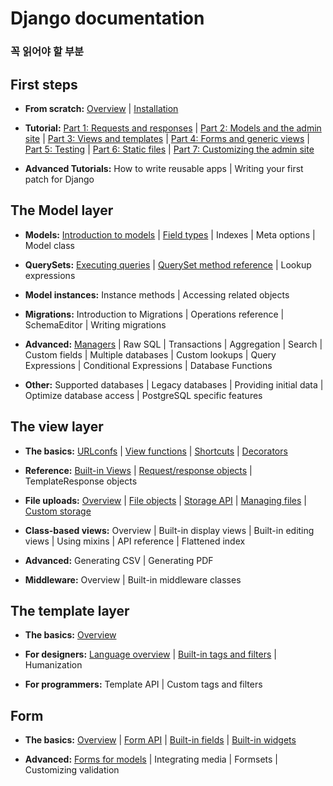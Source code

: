 # Django documentation

### 꼭 읽어야 할 부분

## First steps

* **From scratch:** [Overview](https://docs.djangoproject.com/en/1.11/intro/overview/) | [Installation](https://docs.djangoproject.com/en/1.11/intro/install/)

* **Tutorial:** [Part 1: Requests and responses](https://docs.djangoproject.com/en/1.11/intro/tutorial01/) | [Part 2: Models and the admin site](https://docs.djangoproject.com/en/1.11/intro/tutorial02/) | [Part 3: Views and templates](https://docs.djangoproject.com/en/1.11/intro/tutorial03/) | [Part 4: Forms and generic views](https://docs.djangoproject.com/en/1.11/intro/tutorial04/) | [Part 5: Testing](https://docs.djangoproject.com/en/1.11/intro/tutorial05/) | [Part 6: Static files](https://docs.djangoproject.com/en/1.11/intro/tutorial06/) | [Part 7: Customizing the admin site](https://docs.djangoproject.com/en/1.11/intro/tutorial07/)

* **Advanced Tutorials:** How to write reusable apps | Writing your first patch for Django


## The Model layer

* **Models:** [Introduction to models](https://docs.djangoproject.com/en/1.11/topics/db/models/) | [Field types](https://docs.djangoproject.com/en/1.11/ref/models/fields/) | Indexes | Meta options | Model class

* **QuerySets:** [Executing queries](https://docs.djangoproject.com/en/1.11/topics/db/queries/) | [QuerySet method reference](https://docs.djangoproject.com/en/1.11/ref/models/querysets/) | Lookup expressions

* **Model instances:** Instance methods | Accessing related objects

* **Migrations:** Introduction to Migrations | Operations reference | SchemaEditor | Writing migrations

* **Advanced:** [Managers](https://docs.djangoproject.com/en/1.11/topics/db/managers/) | Raw SQL | Transactions | Aggregation | Search | Custom fields | Multiple databases | Custom lookups | Query Expressions | Conditional Expressions | Database Functions

* **Other:** Supported databases | Legacy databases | Providing initial data | Optimize database access | PostgreSQL specific features


## The view layer

* **The basics:** [URLconfs](https://docs.djangoproject.com/en/1.11/topics/http/urls/) | [View functions](https://docs.djangoproject.com/en/1.11/topics/http/views/) | [Shortcuts](https://docs.djangoproject.com/en/1.11/topics/http/shortcuts/) | [Decorators](https://docs.djangoproject.com/en/1.11/topics/http/decorators/)

* **Reference:** [Built-in Views](https://docs.djangoproject.com/en/1.11/ref/views/) | [Request/response objects](https://docs.djangoproject.com/en/1.11/ref/request-response/) | TemplateResponse objects

* **File uploads:** [Overview](https://docs.djangoproject.com/en/1.11/topics/http/file-uploads/) | [File objects](https://docs.djangoproject.com/en/1.11/ref/files/file/) | [Storage API](https://docs.djangoproject.com/en/1.11/ref/files/storage/) | [Managing files](https://docs.djangoproject.com/en/1.11/topics/files/) | [Custom storage](https://docs.djangoproject.com/en/1.11/howto/custom-file-storage/)

* **Class-based views:** Overview | Built-in display views | Built-in editing views | Using mixins | API reference | Flattened index

* **Advanced:** Generating CSV | Generating PDF

* **Middleware:** Overview | Built-in middleware classes


## The template layer

* **The basics:** [Overview](https://docs.djangoproject.com/en/1.11/topics/templates/)

* **For designers:** [Language overview](https://docs.djangoproject.com/en/1.11/ref/templates/language/) | [Built-in tags and filters](https://docs.djangoproject.com/en/1.11/ref/templates/builtins/) | Humanization

* **For programmers:** Template API | Custom tags and filters


## Form

* **The basics:** [Overview](https://docs.djangoproject.com/en/1.11/topics/forms/) | [Form API](https://docs.djangoproject.com/en/1.11/ref/forms/api/) | [Built-in fields](https://docs.djangoproject.com/en/1.11/ref/forms/fields/) | [Built-in widgets](https://docs.djangoproject.com/en/1.11/ref/forms/widgets/)

* **Advanced:** [Forms for models](https://docs.djangoproject.com/en/1.11/topics/forms/modelforms/) | Integrating media | Formsets | Customizing validation


